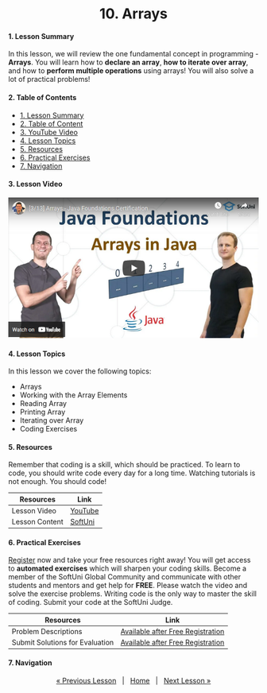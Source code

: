 <h1 align="center">10. Arrays</h1>

#### 1. Lesson Summary

In this lesson, we will review the one fundamental concept in programming - **Arrays**. You will learn how to **declare an array**, **how to iterate over array**, and how to **perform multiple operations** using arrays! You will also solve a lot of practical problems!

#### 2. Table of Contents
* [1. Lesson Summary](#1-Lesson-Summary)
* [2. Table of Content](#2-Table-of-Content)
* [3. YouTube Video](#3-YouTube-Video)
* [4. Lesson Topics](#4-Lesson-Topics)
* [5. Resources](#5-Resources)
* [6. Practical Exercises](#6-Practical-Exercises)
* [7. Navigation](#7-Navigation)

#### 3. Lesson Video
<p align="center">
<a href="https://youtu.be/7ziZU3WC83A">
    <img src="assets/embedded-videos/10.png" alt="YouTube Thumbnail">
 </a>
</p>

#### 4. Lesson Topics
In this lesson we cover the following topics:
* Arrays
* Working with the Array Elements
* Reading Array
* Printing Array
* Iterating over Array
* Coding Exercises

#### 5. Resources
<p>Remember that coding is a skill, which should be practiced. To learn to code, you should write code every day for a long time. Watching tutorials is not enough. You should code! </p>

| Resources | Link |
| ----- | ----- |
| Lesson Video| [YouTube](https://youtu.be/7ziZU3WC83A) |
| Lesson Content | [SoftUni](https://softuni.org/code-lessons/java-foundations-certification-arrays/) |

#### 6. Practical Exercises
<a href="https://softuni.org/checkout/join-community">Register</a> now and take your free resources right away! You will get access to **automated exercises** which will sharpen your coding skills. Become a member of the SoftUni Global Community and communicate with other students and mentors and get help for **FREE**.
Please watch the video and solve the exercise problems. Writing code is the only way to master the skill of coding. Submit your code at the SoftUni Judge.

| Resources | Link |
| ----- | ----- |
| Problem Descriptions | [Available after Free Registration](https://softuni.org/code-lessons/java-foundations-certification-arrays/) |
| Submit Solutions for Evaluation | [Available after Free Registration](https://softuni.org/code-lessons/java-foundations-certification-arrays/) |

#### 7. Navigation

<p align="center">
    <a href="https://github.com/SoftUni/Free-Java-Certification-Course/blob/main/lessons/09-Nested-Loops.md">« Previous Lesson</a> &nbsp; | &nbsp; <a href="https://github.com/SoftUni/Free-Java-Certification-Course">Home</a> &nbsp; | &nbsp; <a href="https://github.com/SoftUni/Free-Java-Certification-Course/blob/main/lessons/11-Methods.md">Next Lesson »</a>
</p>

